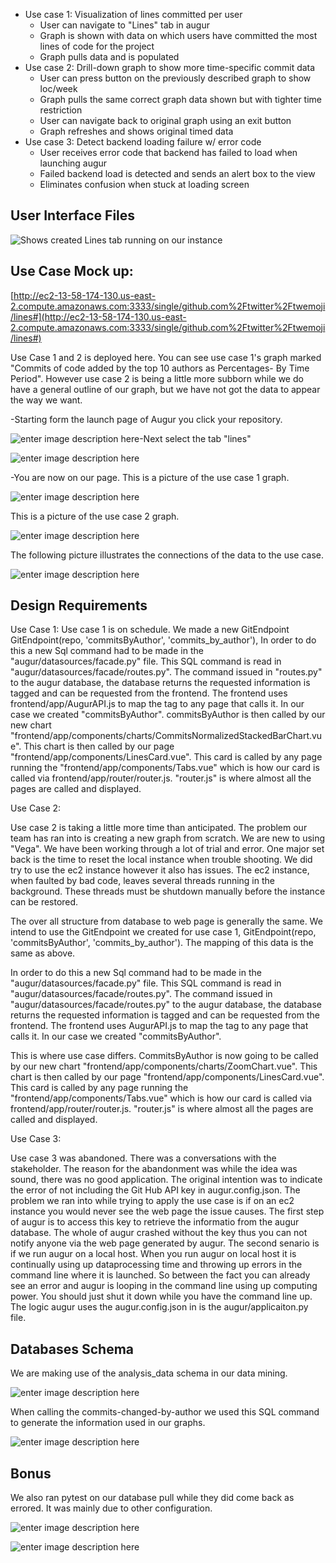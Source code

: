 

 - Use case 1: Visualization of lines committed per user
 	- User can navigate to "Lines" tab in augur
	- Graph is shown with data on which users have committed the most lines of code for the project
	- Graph pulls data and is populated 
 - Use case 2: Drill-down graph to show more time-specific commit data
 	- User can press button on the previously described graph to show loc/week
	- Graph pulls the same correct graph data shown but with tighter time restriction
	- User can navigate back to original graph using an exit button
	- Graph refreshes and shows original timed data
 - Use case 3: Detect backend loading failure w/ error code 
 	- User receives error code that backend has failed to load when launching augur
	- Failed backend load is detected and sends an alert box to the view
	- Eliminates confusion when stuck at loading screen 

  ## User Interface Files
![Shows created Lines tab running on our instance](https://lh3.googleusercontent.com/OlLjII_RTg9a4LC0kpiRXnj3TRE0u-jJcHZlOulMEI5D5n-wcYeK7w4m9kXY_b83FdqU6At7jfPE)

## Use Case Mock up:
[http://ec2-13-58-174-130.us-east-2.compute.amazonaws.com:3333/single/github.com%2Ftwitter%2Ftwemoji/lines#](http://ec2-13-58-174-130.us-east-2.compute.amazonaws.com:3333/single/github.com%2Ftwitter%2Ftwemoji/lines#)


Use Case 1 and 2 is deployed here. You can see use case 1's graph marked "Commits of code added by the top 10 authors as Percentages- By Time Period". However use case 2 is being a little more subborn while we do have a general outline of our graph, but we have not got the data to appear the way we want.

-Starting form the launch page of Augur you click your repository.

![enter image description here](https://lh3.googleusercontent.com/TnjKapyvt15HmngEZW4XRRG9-cvN1GGAvV1uBJK4A1vDzeOOx0wlAU-fv3uJxzSeb4wyFkhJtuNr1OcT-5N4ZTqNDzqMTftRxYzXW-3nwcX72z7EJzaDL_emGUWvzJzuAyostPs4HlxNdM1ogG1izKVrbm3Qh21H4wee5fewhNoJwPFLYVuIGZojbtMehQVPxYlRgRUTjyGklJbupDiH7RsPUMK3nvrnr7qHNRvVl1jypBkBfmAasoAyWEFQxZ_vjPFySywTb3SYv_c7KUW75ETqpWTYTq75K7JJ1XgSSDCFmytkeke-dFgLtoL2wrXc8QkRlL3IzSRUytA94vYq7vZ3Kgo0b6x9ClKlXYvc105fReuKvMV_eZp7vlq9EvWzLV6Tha5ooIbsHI_9j---CkNueZgInmp2icbzXJHKxJE4UXKlDTpZ30Aj69CcpzbZefAX2PJyExmDi7RVrvYBL9xyBalbn34CxpP-Vnbbcef1pPSKdieiWdXzzXhtkTW64LD0k-UyDrnm7Oz8OqMVkp0-dmA-Rg9cF2SrQ7yWRIUX2oxO-PVPeUd8ExDyUw3Noq2vK97ICR_ybxvrvD8QL8l-610pAiZGVAflqadYAxwt-ilWKo0ktKfa2BsAxqFlq4o1-9tlMighcnQaD-o0xui-W7v36Q=w928-h182-no)-Next select the tab "lines"

![enter image description here](https://lh3.googleusercontent.com/_A7V4mliPB9bHjx4WLSJeP46Do01AJP5Gnb40NrJAg9igjzBX2DsSF37Uq_Gjon7UfDitc7ZzLI "augur line tab")

-You are now on our page. This is a picture of the use case 1 graph.

![enter image description here](https://lh3.googleusercontent.com/d1CDBadjXATErk-gHMMIBKTzdokLD8bXJe_-d0Ykb5sr-ujSKuXCVMLfrLO5rsFkQQwsdXDQgtU "graph")

This is a picture of the use case 2 graph.

![enter image description here](https://lh3.googleusercontent.com/2-vMl2uwlS_5fcK0zxsBfQz1XTaFPPH3rfQaxSNOUU3Zvs0D2Nc-o-esWD8rp81zpCvhv5KES24 "case 2")

The following picture illustrates the connections of the data to the use case.

![enter image description here](https://lh3.googleusercontent.com/j_Z8zT5_NgBFIjbB0qSTL63Ypw_qJ41xPYwjtmGUGlXUT_1vbbmM_w7StffOU5wgKSt_TNLoCfo "updated diagram")



## Design Requirements

Use Case 1:
	Use case 1 is on schedule. We made a new GitEndpoint 
		GitEndpoint(repo, 'commitsByAuthor', 'commits_by_author'),
	In order to do this a new Sql command had to be made in the "augur/datasources/facade.py" file. This SQL command is read in "augur/datasources/facade/routes.py". The command issued in "routes.py" to the augur database, the database returns the requested information is tagged and can be requested from the frontend. The frontend uses frontend/app/AugurAPI.js to map the tag to any page that calls it. In our case we created "commitsByAuthor". commitsByAuthor is then called by our new chart "frontend/app/components/charts/CommitsNormalizedStackedBarChart.vue". This chart is then called by our page "frontend/app/components/LinesCard.vue". This card is called by any page running the "frontend/app/components/Tabs.vue" which is how our card is called via frontend/app/router/router.js.
"router.js" is where almost all the pages are called and displayed.

Use Case 2:	

Use case 2 is taking a little more time than anticipated. The problem our team has ran into is creating a new graph from scratch.  We are new to using "Vega". We have been working through a lot of trial and error. One major set back is the time to reset the local instance when trouble shooting. We did try to use the ec2 instance however it also has issues. The ec2 instance, when faulted by bad code, leaves several threads running in the background. These threads must be shutdown manually before the instance can be restored.

The over all structure from database to web page is generally the same. We intend to use the GitEndpoint we created for use case 1, GitEndpoint(repo, 'commitsByAuthor', 'commits_by_author'). The mapping of this data is the same as above. 
	
In order to do this a new Sql command had to be made in the "augur/datasources/facade.py" file. This SQL command is read in "augur/datasources/facade/routes.py". The command issued in "augur/datasources/facade/routes.py" to the augur database, the database returns the requested information is tagged and can be requested from the frontend. The frontend uses AugurAPI.js to map the tag to any page that calls it. In our case we created "commitsByAuthor". 
	
This is where use case differs. CommitsByAuthor is now going to be called by our new chart "frontend/app/components/charts/ZoomChart.vue". This chart is then called by our page "frontend/app/components/LinesCard.vue". This card is called by any page running the "frontend/app/components/Tabs.vue" which is how our card is called via frontend/app/router/router.js.
"router.js" is where almost all the pages are called and displayed.

Use Case 3:
	
Use case 3 was abandoned. There was a conversations with the stakeholder. The reason for the abandonment was while the idea was sound, there was no good application. The original intention was to indicate the error of not including the Git Hub API key in augur.config.json. The problem we ran into while trying to apply the use case is if on an ec2 instance you would never see the web page the issue causes. The first step of augur is to access this key to retrieve the informatio from the augur database. The whole of augur crashed without the key thus you can not notify anyone via the web page generated by augur. The second senario is if we run augur on a local host. When you run augur on local host it is continually using up dataprocessing time and throwing up errors in the command line where it is launched. So between the fact you can already see an error and augur is looping in the command line using up computing power. You should just shut it down while you have the command line up. 
The logic augur uses the augur.config.json in is the augur/applicaiton.py file.


## Databases Schema

We are making use of the analysis_data schema in our data mining.

![enter image description here](https://lh3.googleusercontent.com/BSjtrzwxacR2XowM64OlyCwYPRZeX11RdOiQiIXrRIw38sQDGiT1dLjTEA6Uuibe9cdU-euCPgU "schema")

When calling the commits-changed-by-author we used this SQL command to generate the information used in our graphs.

![enter image description here](https://lh3.googleusercontent.com/bLMmw17aKzgprtOsA_gOZ9vsfJWfSeX0x2L11Jth2R5wEkIn8qi_TIc-5-qnya5DvUPrClhU8Xo "commits sql")

## Bonus

We also ran pytest on our database pull while they did come back as errored. It was mainly due to other configuration.

![enter image description here](https://lh3.googleusercontent.com/8lq6XUbCacsW2yyqDvr4WmHMoA4GpS9V9On6b4i07xl2_QPZjYfbGOrGwoA5b1W9RhF68EVvAJI "bonus 2")

![enter image description here](https://lh3.googleusercontent.com/V8cETGISeTpffvpxsWeIeKARg7zrIMH7KD4E-7PTT3NPlXH2UusDsCOgkptZ1l1LPLuBKo-cvZo "bonus 1")
